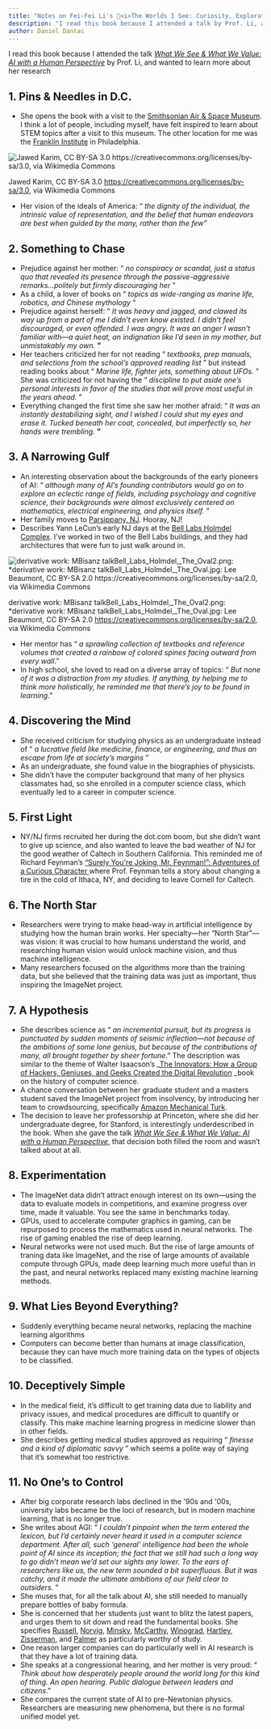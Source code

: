 ```yaml
---
title: "Notes on Fei-Fei Li's 📕<i>The Worlds I See: Curiosity, Exploration & Discovery at the Dawn of AI</i>"
description: "I read this book because I attended a talk by Prof. Li, and wanted to learn more about her research"
author: Daniel Dantas
---
```


I read this book because I attended the talk _[What We See & What We Value: AI with a Human Perspective](https://vimeo.com/916397324)_ by Prof. Li, and wanted to learn more about her research

## 1. Pins & Needles in D.C.

  * She opens the book with a visit to the [Smithsonian Air & Space Museum](https://airandspace.si.edu/). I think a lot of people, including myself, have felt inspired to learn about STEM topics after a visit to this museum. The other location for me was the [Franklin Institute](https://en.wikipedia.org/wiki/Franklin_Institute) in Philadelphia.

![Jawed Karim, CC BY-SA 3.0 <https://creativecommons.org/licenses/by-sa/3.0>, via Wikimedia Commons](https://upload.wikimedia.org/wikipedia/commons/a/ac/National_Air_and_Space_Museum_Entrance.JPG)

Jawed Karim, CC BY-SA 3.0 <https://creativecommons.org/licenses/by-sa/3.0>, via Wikimedia Commons

  * Her vision of the ideals of America: “ _the dignity of the individual, the intrinsic value of representation, and the belief that human endeavors are best when guided by the many, rather than the few”_

## 2. Something to Chase
  * Prejudice against her mother: “ _no conspiracy or scandal, just a status quo that revealed its presence through the passive-aggressive remarks…politely but firmly discouraging her_ ”
  * As a child, a lover of books on “ _topics as wide-ranging as marine life, robotics, and Chinese mythology_ ”
  * Prejudice against herself: “ _It was heavy and jagged, and clawed its way up from a part of me I didn’t even know existed. I didn’t feel discouraged, or even offended. I was angry. It was an anger I wasn’t familiar with—a quiet heat, an indignation like I’d seen in my mother, but unmistakably my own._ **”**
  * Her teachers criticized her for not reading “ _textbooks, prep manuals, and selections from the school’s approved reading list_ ” but instead reading books about “ _Marine life, fighter jets, something about UFOs._ ” She was criticized for not having the “ _discipline to put aside one’s personal interests in favor of the studies that will prove most useful in the years ahead._ ”
  * Everything changed the first time she saw her mother afraid: “ _It was an instantly destabilizing sight, and I wished I could shut my eyes and erase it. Tucked beneath her coat, concealed, but imperfectly so, her hands were trembling._ **”**


## 3\. A Narrowing Gulf
  * An interesting observation about the backgrounds of the early pioneers of AI: “ _although many of AI’s founding contributors would go on to explore an eclectic range of fields, including psychology and cognitive science, their backgrounds were almost exclusively centered on mathematics, electrical engineering, and physics itself._ ”
  * Her family moves to [Parsippany, NJ](https://en.wikipedia.org/wiki/Parsippany%E2%80%93Troy_Hills,_New_Jersey). Hooray, NJ!
  * Describes Yann LeCun’s early NJ days at the [Bell Labs Holmdel Complex](https://en.wikipedia.org/wiki/Bell_Labs_Holmdel_Complex). I’ve worked in two of the Bell Labs buildings, and they had architectures that were fun to just walk around in.

![derivative work: MBisanz talkBell_Labs_Holmdel,_The_Oval2.png: *derivative work: MBisanz talkBell_Labs_Holmdel,_The_Oval.jpg: Lee Beaumont, CC BY-SA 2.0 <https://creativecommons.org/licenses/by-sa/2.0>, via Wikimedia Commons](https://upload.wikimedia.org/wikipedia/commons/c/c1/Bell_Labs_Holmdel.jpg)

derivative work: MBisanz talkBell_Labs_Holmdel,_The_Oval2.png: *derivative work: MBisanz talkBell_Labs_Holmdel,_The_Oval.jpg: Lee Beaumont, CC BY-SA 2.0 <https://creativecommons.org/licenses/by-sa/2.0>, via Wikimedia Commons

  * Her mentor has “ _a sprawling collection of textbooks and reference volumes that created a rainbow of colored spines facing outward from every wall_.”
  * In high school, she loved to read on a diverse array of topics: “ _But none of it was a distraction from my studies. If anything, by helping me to think more holistically, he reminded me that there’s joy to be found in learning_.”

## 4. Discovering the Mind
  * She received criticism for studying physics as an undergraduate instead of “ _a lucrative field like medicine, finance, or engineering, and thus an escape from life at society’s margins_ ”
  * As an undergraduate, she found value in the biographies of physicists.
  * She didn’t have the computer background that many of her physics classmates had, so she enrolled in a computer science class, which eventually led to a career in computer science.

## 5. First Light
  * NY/NJ firms recruited her during the dot.com boom, but she didn’t want to give up science, and also wanted to leave the bad weather of NJ for the good weather of Caltech in Southern California. This reminded me of Richard Feynman’s [“Surely You're Joking, Mr. Feynman!”: Adventures of a Curious Character ](https://en.wikipedia.org/wiki/Surely_You%27re_Joking,_Mr._Feynman!)where Prof. Feynman tells a story about changing a tire in the cold of Ithaca, NY, and deciding to leave Cornell for Caltech.

## 6\. The North Star
  * Researchers were trying to make head-way in artificial intelligence by studying how the human brain works. Her specialty—her “North Star”— was vision: it was crucial to how humans understand the world, and researching human vision would unlock machine vision, and thus machine intelligence.
  * Many researchers focused on the algorithms more than the training data, but she believed that the training data was just as important, thus inspiring the ImageNet project.

## 7. A Hypothesis
  * She describes science as “ _an incremental pursuit, but its progress is punctuated by sudden moments of seismic inflection—not because of the ambitions of some lone genius, but because of the contributions of many, all brought together by sheer fortune_.” The description was similar to the theme of Walter Isaacson’s _[The Innovators: How a Group of Hackers, Geniuses, and Geeks Created the Digital Revolution](https://en.wikipedia.org/wiki/The_Innovators_\(book\)) _book on the history of computer science.
  * A chance conversation between her graduate student and a masters student saved the ImageNet project from insolvency, by introducing her team to crowdsourcing, specifically [Amazon Mechanical Turk](https://www.mturk.com/).
  * The decision to leave her professorship at Princeton, where she did her undergraduate degree, for Stanford, is interestingly underdescribed in the book. When she gave the talk _[What We See & What We Value: AI with a Human Perspective](https://vimeo.com/916397324)_, that decision both filled the room and wasn’t talked about at all.

## 8. Experimentation
  * The ImageNet data didn’t attract enough interest on its own—using the data to evaluate models in competitions, and examine progress over time, made it valuable. You see the same in benchmarks today.
  * GPUs, used to accelerate computer graphics in gaming, can be repurposed to process the mathematics used in neural networks. The rise of gaming enabled the rise of deep learning.
  * Neural networks were not used much. But the rise of large amounts of traning data like ImageNet, and the rise of large amounts of available compute through GPUs, made deep learning much more useful than in the past, and neural networks replaced many existing machine learning methods.

## 9. What Lies Beyond Everything?
  * Suddenly everything became neural networks, replacing the machine learning algorithms
  * Computers can become better than humans at image classification, because they can have much more training data on the types of objects to be classified.

## 10. Deceptively Simple
  * In the medical field, it’s difficult to get training data due to liability and privacy issues, and medical procedures are difficult to quantify or classify. This make machine learning progress in medicine slower than in other fields.
  * She describes getting medical studies approved as requiring “ _finesse and a kind of diplomatic savvy_ ” which seems a polite way of saying that it’s somewhat too restrictive.

## 11. No One’s to Control
  * After big corporate research labs declined in the '90s and '00s, university labs became be the loci of research, but in modern machine learning, that is no longer true.
  * She writes about AGI: “ _I couldn’t pinpoint when the term entered the lexicon, but I’d certainly never heard it used in a computer science department. After all, such ‘general’ intelligence had been the whole point of AI since its inception; the fact that we still had such a long way to go didn’t mean we’d set our sights any lower. To the ears of researchers like us, the new term sounded a bit superfluous. But it was catchy, and it made the ultimate ambitions of our field clear to outsiders._ ”
  * She muses that, for all the talk about AI, she still needed to manually prepare bottles of baby formula.
  * She is concerned that her students just want to blitz the latest papers, and urges them to sit down and read the fundamental books. She specifies [Russell](https://en.wikipedia.org/wiki/Stuart_J._Russell), [Norvig](https://en.wikipedia.org/wiki/Peter_Norvig), [Minsky](https://en.wikipedia.org/wiki/Marvin_Minsky), [McCarthy](https://en.wikipedia.org/wiki/John_McCarthy_\(computer_scientist\)), [Winograd](https://en.wikipedia.org/wiki/Terry_Winograd), [Hartley](https://en.wikipedia.org/wiki/Richard_Hartley_\(scientist\)), [Zisserman](https://en.wikipedia.org/wiki/Andrew_Zisserman), and [Palmer](https://mitpress.mit.edu/author/stephen-e-palmer-2695/) as particularly worthy of study. 
  * One reason larger companies can do particularly well in AI research is that they have a lot of training data.
  * She speaks at a congressional hearing, and her mother is very proud: “ _Think about how desperately people around the world long for this kind of thing. An open hearing. Public dialogue between leaders and citizens_.”
  * She compares the current state of AI to pre-Newtonian physics. Researchers are measuring new phenomena, but there is no formal unified model yet.
